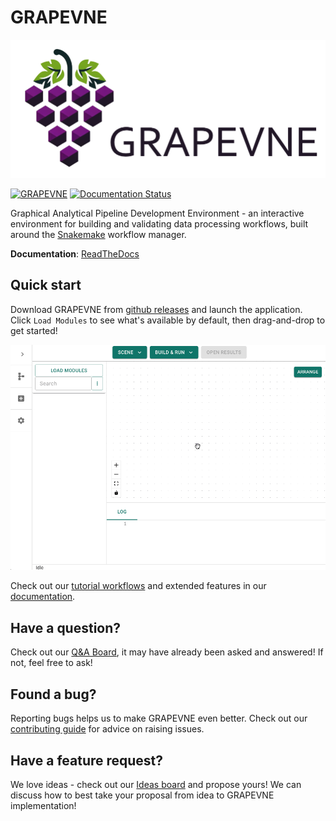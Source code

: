 # GRAPEVNE

![image](./docs/images/banner_white_background.png)

[![GRAPEVNE](https://github.com/kraemer-lab/GRAPEVNE/actions/workflows/GRAPEVNE.yml/badge.svg)](https://github.com/kraemer-lab/GRAPEVNE/actions/workflows/GRAPEVNE.yml) [![Documentation Status](https://readthedocs.org/projects/grapevne/badge/?version=latest)](https://grapevne.readthedocs.io/en/latest/?badge=latest)

Graphical Analytical Pipeline Development Environment - an interactive environment for building and validating data processing workflows,
built around the [Snakemake](https://snakemake.github.io/) workflow manager.

**Documentation**: [ReadTheDocs](https://GRAPEVNE.readthedocs.io)

## Quick start

Download GRAPEVNE from [github releases](https://github.com/kraemer-lab/GRAPEVNE/releases) and launch the application. Click `Load Modules` to see what's available by default, then drag-and-drop to get started!

![image](./docs/images/helloworld.gif)

Check out our [tutorial workflows](https://grapevne.readthedocs.io/en/latest/getting_started/quickstart.html) and extended features in our [documentation](https://GRAPEVNE.readthedocs.io).

## Have a question?

Check out our [Q&A Board](https://github.com/kraemer-lab/GRAPEVNE/discussions/categories/q-a), it may have already been asked and answered! If not, feel free to ask!

## Found a bug?

Reporting bugs helps us to make GRAPEVNE even better. Check out our [contributing guide](https://github.com/kraemer-lab/GRAPEVNE/blob/main/CONTRIBUTING.md) for advice on raising issues.

## Have a feature request?

We love ideas - check out our [Ideas board](https://github.com/kraemer-lab/GRAPEVNE/discussions/categories/ideas) and propose yours! We can discuss how to best take your proposal from idea to GRAPEVNE implementation!
